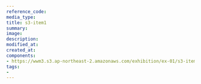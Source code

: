 ```yaml
---
reference_code:
media_type:
title: s3-item1
summary:
image:
description:
modified_at:
created_at:
components:
- https://wwm3.s3.ap-northeast-2.amazonaws.com/exhibition/ex-01/s3-item1.png
tags:
-
---
```

